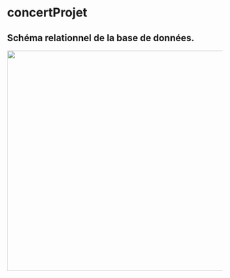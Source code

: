# concertProjet

## Schéma relationnel de la base de données.

<div>
 <img src="https://raw.githubusercontent.com/axel-bonnefous12/Symfony/main/img/Sch%C3%A9ma%20relationnel.png?token=GHSAT0AAAAAABO3JTUXQRTRS3FDO7NLJPQCYQJS2WQ" width="692" height="515"></a>
</div>
